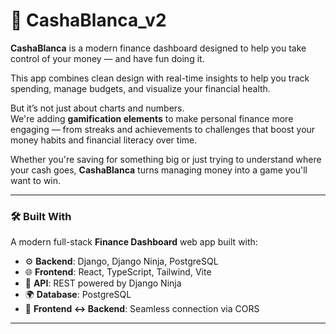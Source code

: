 # 💸 CashaBlanca_v2

**CashaBlanca** is a modern finance dashboard designed to help you take control of your money — and have fun doing it.

This app combines clean design with real-time insights to help you track spending, manage budgets, and visualize your financial health.

But it’s not just about charts and numbers.  
We're adding **gamification elements** to make personal finance more engaging — from streaks and achievements to challenges that boost your money habits and financial literacy over time.

Whether you're saving for something big or just trying to understand where your cash goes, **CashaBlanca** turns managing money into a game you'll want to win.

---

### 🛠️ Built With

A modern full-stack **Finance Dashboard** web app built with:

- ⚙️ **Backend**: Django, Django Ninja, PostgreSQL  
- 🌐 **Frontend**: React, TypeScript, Tailwind, Vite  
- 🔐 **API**: REST powered by Django Ninja  
- 🌍 **Database**: PostgreSQL  
- 🔄 **Frontend ↔ Backend**: Seamless connection via CORS

---

